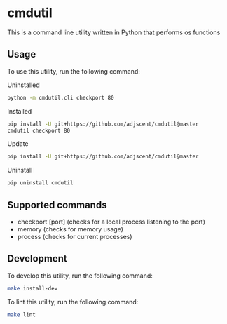 # cmdutil 

This is a command line utility written in Python that performs os functions

## Usage

To use this utility, run the following command:

Uninstalled

```bash
python -m cmdutil.cli checkport 80
```

Installed

```bash
pip install -U git+https://github.com/adjscent/cmdutil@master
cmdutil checkport 80
```

Update

```bash
pip install -U git+https://github.com/adjscent/cmdutil@master
```

Uninstall

```bash
pip uninstall cmdutil
```

## Supported commands

- checkport [port] (checks for a local process listening to the port)
- memory (checks for memory usage)
- process (checks for current processes)


## Development

To develop this utility, run the following command:

```bash
make install-dev
```

To lint this utility, run the following command:

```bash
make lint
```
